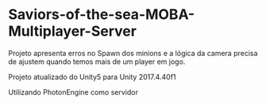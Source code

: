 # Saviors-of-the-sea-MOBA-Multiplayer-Server

Projeto apresenta erros no Spawn dos minions e a lógica da camera precisa de ajustem quando temos mais de um player em jogo.

Projeto atualizado do Unity5 para Unity 2017.4.40f1

Utilizando
PhotonEngine como servidor
